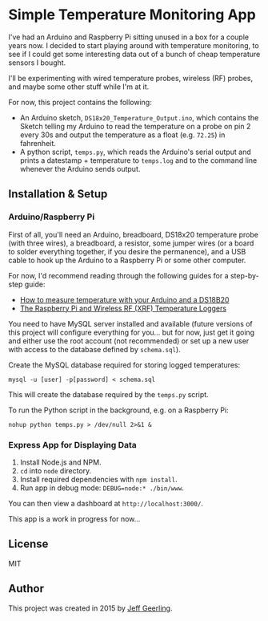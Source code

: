 # Simple Temperature Monitoring App

I've had an Arduino and Raspberry Pi sitting unused in a box for a couple years now. I decided to start playing around with temperature monitoring, to see if I could get some interesting data out of a bunch of cheap temperature sensors I bought.

I'll be experimenting with wired temperature probes, wireless (RF) probes, and maybe some other stuff while I'm at it.

For now, this project contains the following:

  - An Arduino sketch, `DS18x20_Temperature_Output.ino`, which contains the Sketch telling my Arduino to read the temperature on a probe on pin 2 every 30s and output the temperature as a float (e.g. `72.25`) in fahrenheit.
  - A python script, `temps.py`, which reads the Arduino's serial output and prints a datestamp + temperature to `temps.log` and to the command line whenever the Arduino sends output.

## Installation & Setup

### Arduino/Raspberry Pi

First of all, you'll need an Arduino, breadboard, DS18x20 temperature probe (with three wires), a breadboard, a resistor, some jumper wires (or a board to solder everything together, if you desire the permanence), and a USB cable to hook up the Arduino to a Raspberry Pi or some other computer.

For now, I'd recommend reading through the following guides for a step-by-step guide:

  - [How to measure temperature with your Arduino and a DS18B20](http://www.tweaking4all.com/hardware/arduino/arduino-ds18b20-temperature-sensor/)
  - [The Raspberry Pi and Wireless RF (XRF) Temperature Loggers](http://www.seanlandsman.com/2013/02/the-raspberry-pi-and-wireless-rf-xrf.html)

You need to have MySQL server installed and available (future versions of this project will configure everything for you... but for now, just get it going and either use the root account (not recommended) or set up a new user with access to the database defined by `schema.sql`).

Create the MySQL database required for storing logged temperatures:

    mysql -u [user] -p[password] < schema.sql

This will create the database required by the `temps.py` script.

To run the Python script in the background, e.g. on a Raspberry Pi:

    nohup python temps.py > /dev/null 2>&1 &

### Express App for Displaying Data

  1. Install Node.js and NPM.
  2. `cd` into `node` directory.
  3. Install required dependencies with `npm install`.
  4. Run app in debug mode: `DEBUG=node:* ./bin/www`.

You can then view a dashboard at `http://localhost:3000/`.

This app is a work in progress for now...

## License

MIT

## Author

This project was created in 2015 by [Jeff Geerling](http://jeffgeerling.com/).

